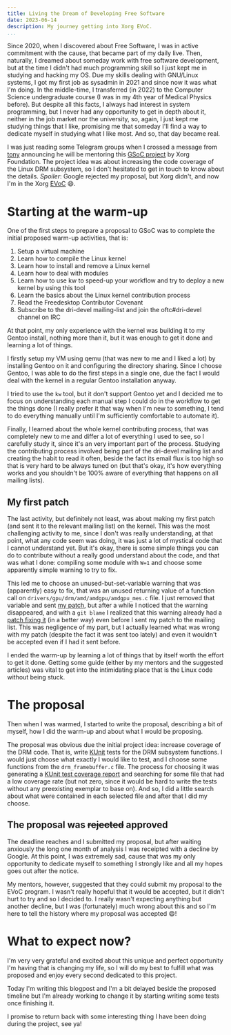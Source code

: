 ```yaml
---
title: Living the Dream of Developing Free Software
date: 2023-06-14
description: My journey getting into Xorg EVoC.
...
```


Since 2020, when I discovered about Free Software, I was in active
commitment with the cause, that became part of my daily live. Then,
naturally, I dreamed about someday work with free software development,
but at the time I didn't had much programming skill so I just kept me
in studying and hacking my OS. Due my skills dealing with GNU/Linux
systems, I got my first job as sysadmin in 2021 and since now it was
what I'm doing. In the middle-time, I transferred (in 2022) to the Computer
Science undergraduate course (I was in my 4th year of Medical Physics
before). But despite all this facts, I always had interest in system
programming, but I never had any opportunity to get in depth about it,
neither in the job market nor the university, so, again, I just kept me
studying things that I like, promising me that someday I'll find a way
to dedicate myself in studying what I like most. And so, that day became real.

I was just reading some Telegram groups when I crossed a message from
[tony](https://andrealmeid.com/) announcing he will be mentoring
this [GSoC project](https://www.x.org/wiki/DRMcoverage2023/) by Xorg
Foundation. The project idea was about increasing the code coverage of the
Linux DRM subsystem, so I don't hesitated to get in touch to know about
the details. *Spoiler*: Google rejected my proposal, but Xorg didn't,
and now I'm in the Xorg [EVoC](https://www.x.org/wiki/XorgEVoC/) :smile:.

# Starting at the warm-up
One of the first steps to prepare a proposal to GSoC was to complete the
initial proposed warm-up activities, that is:

1. Setup a virtual machine
2. Learn how to compile the Linux kernel
3. Learn how to install and remove a Linux kernel
4. Learn how to deal with modules
5. Learn how to use kw to speed-up your workflow and try to deploy a
new kernel by using this tool
6. Learn the basics about the Linux kernel contribution process
7. Read the Freedesktop Contributor Covenant
8. Subscribe to the dri-devel mailing-list and join the oftc#dri-devel
channel on IRC

At that point, my only experience with the kernel was building it to
my Gentoo install, nothing more than it, but it was enough to get it done
and learning a lot of things.

I firstly setup my VM using qemu (that was new to me and I liked a lot)
by installing Gentoo on it and configuring the directory sharing. Since
I choose Gentoo, I was able to do the first steps in a single one,
due the fact I would deal with the kernel in a regular Gentoo installation
anyway.

I tried to use the `kw` tool, but it don't support Gentoo yet and I
decided me to focus on understanding each manual step I could do in the
workflow to get the things done (I really prefer it that way when I'm new
to something, I tend to do everything manually until I'm sufficiently
comfortable to automate it).

Finally, I learned about the whole kernel contributing process, that
was completely new to me and differ a lot of everything I used to see,
so I carefully study it, since it's an very important part of the
process. Studying the contributing process involved being part of the
dri-devel mailing list and creating the habit to read it often, beside
the fact its email flux is too high so that is very hard to be always
tuned on (but that's okay, it's how everything works and you shouldn't
be 100% aware of everything that happens on all mailing lists).

## My first patch
The last activity, but definitely not least, was about making my first
patch (and sent it to the relevant mailing list) on the kernel. This
was the most challenging activity to me, since I don't was really
understanding, at that point, what any code seem was doing, it was just a
lot of mystical code that I cannot understand yet. But it's okay, there is some
simple things you can do to contribute without a really good understand
about the code, and that was what I done: compiling some module with
`W=1` and choose some apparently simple warning to try to fix.

This led me to choose an unused-but-set-variable warning
that was (apparently) easy to fix, that was an unused returning value of a
function call on `drivers/gpu/drm/amd/amdgpu/amdgpu_mes.c` file. I
just removed that variable and sent [my
patch](https://lore.kernel.org/all/20230325203136.14401-1-gcarlos@disroot.org/),
but after a while I noticed that the warning disappeared, and with a
`git blame` I realized that this warning already had a [patch fixing
it](https://lore.kernel.org/all/20230317081718.2650744-18-lee@kernel.org/)
(in a better way) even before I sent my patch to the mailing list. This
was negligence of my part, but I actually learned what was wrong with
my patch (despite the fact it was sent too lately) and even it wouldn't
be accepted even if I had it sent before.

I ended the warm-up by learning a lot of things that by itself worth the
effort to get it done. Getting some guide (either by my mentors and the
suggested articles) was vital to get into the intimidating place
that is the Linux code without being stuck.

# The proposal
Then when I was warmed, I started to write the proposal, describing a
bit of myself, how I did the warm-up and about what I would be proposing.

The proposal was obvious due the initial project
idea: increase coverage of the DRM code. That is, write
[KUnit](https://www.kernel.org/doc/html/latest/dev-tools/kunit/index.html)
tests for the DRM subsystem functions. I would just choose
what exactly I would like to test, and I choose some
functions from the `drm_framebuffer.c` file. The process
for choosing it was generating a [KUnit test coverage
report](https://flusp.ime.usp.br/kernel/generate-kunit-test-coverage/)
and searching for some file that had a low coverage rate (but not zero,
since it would be hard to write the tests without any preexisting
exemplar to base on). And so, I did a little search about what were
contained in each selected file and after that I did my choose.

## The proposal was ~~rejected~~ approved
The deadline reaches and I submitted my proposal, but after waiting
anxiously the long one month of analysis I was receipted with a decline
by Google. At this point, I was extremely sad, cause that was my only
opportunity to dedicate myself to something I strongly like and all my
hopes goes out after the notice.

My mentors, however, suggested that they could submit my proposal to
the EVoC program. I wasn't really hopeful that it would be
accepted, but it didn't hurt to try and so I decided to. I really
wasn't expecting anything but another decline, but I was (fortunately)
much wrong about this and so I'm here to tell the history where my proposal
was accepted :smile:!

# What to expect now?
I'm very very grateful and excited about this unique and perfect
opportunity I'm having that is changing my life, so I will do my best
to fulfill what was proposed and enjoy every second dedicated to this
project.

Today I'm writing this blogpost and I'm a bit delayed beside the proposed
timeline but I'm already working to change it by starting writing some
tests once finishing it.

I promise to return back with some interesting thing I have been doing
during the project, see ya!
